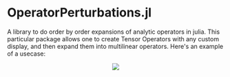# OperatorPerturbations.jl
 A library to do order by order expansions of analytic operators in julia. This particular package allows one to create Tensor Operators with any custom display, and then expand them into multilinear operators. 
Here's an example of a usecase:
<p align="center">
<img src=https://user-images.githubusercontent.com/18480971/167345360-d3a93fc5-a2ef-435b-a7f2-60ab542f6a35.gif>
</p>
